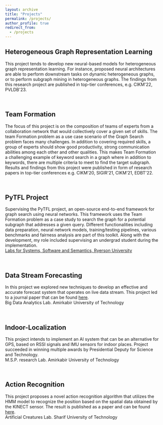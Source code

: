 ```yaml
---
layout: archive
title: "Projects"
permalink: /projects/
author_profile: true
redirect_from:
  - /projects
---
```


## Heterogeneous Graph Representation Learning
This project tends to develop new neural-based models for heterogeneous graph representation learning. For instance, proposed neural architectures are able to perform downstream tasks on dynamic heterogeneous graphs, or to perform subgraph mining in heterogeneous graphs. The findings from this research project are published in top-tier conferences, e.g. CIKM'22, PVLDB'23.

<br/>

## Team Formation
The focus of this project is on the composition of teams of experts from a collaboration network that would collectively cover a given set of skills. The team Formation problem as a use case scenario of the Graph Search problem faces many challenges. In addition to covering required skills, a group of experts should show good productivity, strong communication abilities among each other and other qualities. This makes Team Formation a challenging example of keyword search in a graph where in addition to keywords, there are multiple criteria to meet to find the target subgraph. Results and findings from this project were published in form of research papers in top-tier conferences e.g. CIKM'20, SIGIR'21, CIKM'21, EDBT'22.

<br/>

## PyTFL Project
Supervising the PyTFL project, an open-source end-to-end framework for graph search using neural networks. This framework uses the Team Formation problem as a case study to search the graph for a potential subgraph that addresses a given query. Different functionalities including data preparation, neural network models, training/testing pipelines, various benchmarks and fairness analysis are part of this toolkit. Along with the development, my role included supervising an undergrad student during the implementation.
<br/>[Labs for Systems, Software and Semantics, Ryerson University](https://ls3.rnet.ryerson.ca/)

<br/>

## Data Stream Forecasting
In this project we explored new techniques to develop an effective and accurate forecast system that operates on live data stream. This project led to a journal paper that can be found [here](https://hal.archives-ouvertes.fr/hal-02821058/document).
<br/>Big Data Analytics Lab. Amirkabir University of Technology

<br/>

## Indoor-Localization
This project intends to implement an AI system that can be an alternative for GPS, based on RSSI signals and IMU sensors for indoor places. Project succeeded in winning multiple awards by Presidential Deputy for Science and Technology. 
<br/>M.S.P. research Lab. Amirkabir University of Technology

<br/>

## Action Recognition
This project proposes a novel action recognition algorithm that utilizes the HMM model to recognize the position based on the spatial data obtained by the KINECT sensor. The result is published as a paper and can be found [here](https://ieeexplore.ieee.org/document/8219411/).
<br/>Artificial Creatures Lab. Sharif University of Technology





